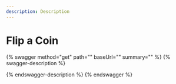 ```yaml
---
description: Description
---
```


# Flip a Coin

{% swagger method="get" path="" baseUrl="" summary="" %}
{% swagger-description %}

{% endswagger-description %}
{% endswagger %}
